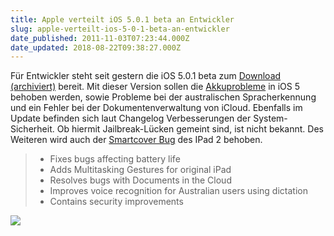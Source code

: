 ```yaml
---
title: Apple verteilt iOS 5.0.1 beta an Entwickler
slug: apple-verteilt-ios-5-0-1-beta-an-entwickler
date_published: 2011-11-03T07:23:44.000Z
date_updated: 2018-08-22T09:38:27.000Z
---
```


Für Entwickler steht seit gestern die iOS 5.0.1 beta zum [Download (archiviert)](http://web.archive.org/web/20101103165454/http://developer.apple.com/devcenter/ios/index.action) bereit. Mit dieser Version sollen die [Akkuprobleme](__GHOST_URL__/apple-spricht-wegen-akkuproblemen-mit-iphone-4s-kunden/) in iOS 5 behoben werden, sowie Probleme bei der australischen Spracherkennung und ein Fehler bei der Dokumentenverwaltung von iCloud. Ebenfalls im Update befinden sich laut Changelog Verbesserungen der System-Sicherheit. Ob hiermit Jailbreak-Lücken gemeint sind, ist nicht bekannt. Des Weiteren wird auch der [Smartcover Bug](__GHOST_URL__/ipad-2-codesperre-lasst-sich-mit-magnet-umgehen/) des IPad 2 behoben.

> - Fixes bugs affecting battery life
> - Adds Multitasking Gestures for original iPad
> - Resolves bugs with Documents in the Cloud
> - Improves voice recognition for Australian users using dictation
> - Contains security improvements

[![](//picdump.thafaker.de/2011/11/ios501-500x216.jpg)](__GHOST_URL__/apple-verteilt-ios-5-0-1-beta-an-entwickler/ios501-500x216/)
